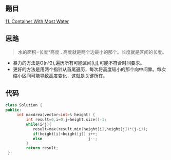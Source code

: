 ## 题目
[11. Container With Most Water](https://leetcode-cn.com/problems/container-with-most-water/)
## 思路
> 水的面积=长度*高度 . 高度就是两个边最小的那个。长度就是区间的长度。

* 暴力的方法是O(n^2),遍历所有可能区间[i,j],可能不符合时间要求。
* 更好的方法是用两个指针从首尾遍历，每次将高度较小的那个向中间靠。每次缩小区间可能导致高度变化，这就是关键所在。

## 代码
```c++
class Solution {
public:    
     int maxArea(vector<int>& height) {
         int result=0,i=0,j=height.size()-1;
         while(i<j){
            result=max(result,min(height[i],height[j])*(j-i));
            if(height[i]<height[j]) i++;
            else                    j--; 
         }
         return result;    
 };
 ```
